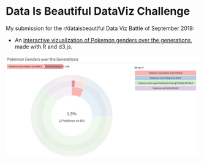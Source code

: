 # Data Is Beautiful DataViz Challenge

My submission for the r/dataisbeautiful Data Viz Battle of September 2018:

- An [interactive vizualization of Pokemon genders over the generations](https://lgnbhl.github.io/dataisbeautiful/pokemon_genders.html), made with R and d3.js.


![](pokemon_genders.png)
